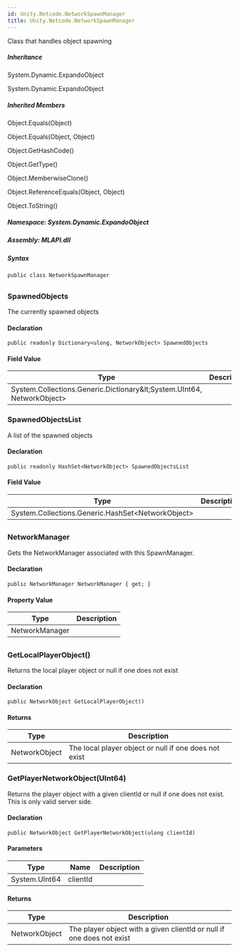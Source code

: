```yaml
---  
id: Unity.Netcode.NetworkSpawnManager  
title: Unity.Netcode.NetworkSpawnManager  
---
```


<div class="markdown level0 summary">

Class that handles object spawning

</div>

<div class="markdown level0 conceptual">

</div>

<div class="inheritance">

##### Inheritance

<div class="level0">

System.Dynamic.ExpandoObject

</div>

<div class="level1">

System.Dynamic.ExpandoObject

</div>

</div>

<div class="inheritedMembers">

##### Inherited Members

<div>

Object.Equals(Object)

</div>

<div>

Object.Equals(Object, Object)

</div>

<div>

Object.GetHashCode()

</div>

<div>

Object.GetType()

</div>

<div>

Object.MemberwiseClone()

</div>

<div>

Object.ReferenceEquals(Object, Object)

</div>

<div>

Object.ToString()

</div>

</div>

##### **Namespace**: System.Dynamic.ExpandoObject

##### **Assembly**: MLAPI.dll

##### Syntax

``` lang-csharp
public class NetworkSpawnManager
```

## 

### SpawnedObjects

<div class="markdown level1 summary">

The currently spawned objects

</div>

<div class="markdown level1 conceptual">

</div>

#### Declaration

``` lang-csharp
public readonly Dictionary<ulong, NetworkObject> SpawnedObjects
```

#### Field Value

| Type                                                                  | Description |
|-----------------------------------------------------------------------|-------------|
| System.Collections.Generic.Dictionary\&lt;System.UInt64, NetworkObject&gt; |             |

### SpawnedObjectsList

<div class="markdown level1 summary">

A list of the spawned objects

</div>

<div class="markdown level1 conceptual">

</div>

#### Declaration

``` lang-csharp
public readonly HashSet<NetworkObject> SpawnedObjectsList
```

#### Field Value

| Type                                                | Description |
|-----------------------------------------------------|-------------|
| System.Collections.Generic.HashSet&lt;NetworkObject&gt; |             |

## 

### NetworkManager

<div class="markdown level1 summary">

Gets the NetworkManager associated with this SpawnManager.

</div>

<div class="markdown level1 conceptual">

</div>

#### Declaration

``` lang-csharp
public NetworkManager NetworkManager { get; }
```

#### Property Value

| Type           | Description |
|----------------|-------------|
| NetworkManager |             |

## 

### GetLocalPlayerObject()

<div class="markdown level1 summary">

Returns the local player object or null if one does not exist

</div>

<div class="markdown level1 conceptual">

</div>

#### Declaration

``` lang-csharp
public NetworkObject GetLocalPlayerObject()
```

#### Returns

| Type          | Description                                           |
|---------------|-------------------------------------------------------|
| NetworkObject | The local player object or null if one does not exist |

### GetPlayerNetworkObject(UInt64)

<div class="markdown level1 summary">

Returns the player object with a given clientId or null if one does not
exist. This is only valid server side.

</div>

<div class="markdown level1 conceptual">

</div>

#### Declaration

``` lang-csharp
public NetworkObject GetPlayerNetworkObject(ulong clientId)
```

#### Parameters

| Type          | Name     | Description |
|---------------|----------|-------------|
| System.UInt64 | clientId |             |

#### Returns

| Type          | Description                                                           |
|---------------|-----------------------------------------------------------------------|
| NetworkObject | The player object with a given clientId or null if one does not exist |
